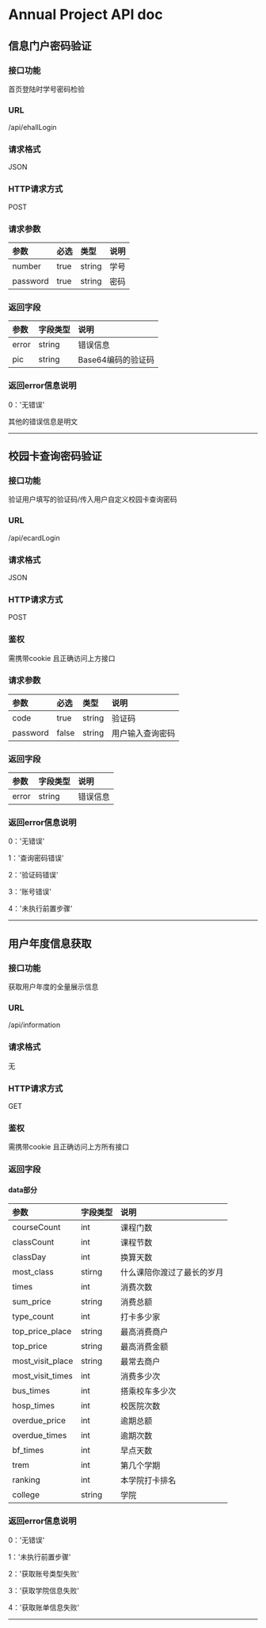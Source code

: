 # Annual Project API doc

## 信息门户密码验证

### 接口功能

首页登陆时学号密码检验

### URL

/api/ehallLogin

### 请求格式

JSON

### HTTP请求方式

POST

### 请求参数

| 参数     | 必选 | 类型   | 说明 |
| :------- | :--- | :----- | :--- |
| number   | true | string | 学号 |
| password | true | string | 密码 |

### 返回字段

| 参数  | 字段类型 | 说明               |
| :---- | :------- | :---------------|
| error | string   | 错误信息          |
| pic   | string   | Base64编码的验证码 |

### 返回error信息说明
0：'无错误'

其他的错误信息是明文

------

## 校园卡查询密码验证

### 接口功能

验证用户填写的验证码/传入用户自定义校园卡查询密码

### URL

/api/ecardLogin

### 请求格式

JSON

### HTTP请求方式

POST

### 鉴权

需携带cookie 且正确访问上方接口

### 请求参数

| 参数     | 必选  | 类型   | 说明             |
| :------- | :---- | :----- | :--------------- |
| code     | true  | string | 验证码           |
| password | false | string | 用户输入查询密码 |

### 返回字段

| 参数  | 字段类型 | 说明     |
| :---- | :------- | :------- |
| error | string   | 错误信息 |

### 返回error信息说明

0：'无错误'

1：'查询密码错误'

2：'验证码错误'

3：'账号错误'

4：'未执行前置步骤'

------

## 用户年度信息获取

### 接口功能

获取用户年度的全量展示信息

### URL

/api/information

### 请求格式

无

### HTTP请求方式

GET

### 鉴权

需携带cookie 且正确访问上方所有接口

### 返回字段

#### data部分

| 参数    | 字段类型 | 说明                       |
| :------ | :------- | :------------------------- |
| courseCount | int      | 课程门数              |
| classCount | int      | 课程节数                |
| classDay | int      | 换算天数                 |
| most_class | stirng   | 什么课陪你渡过了最长的岁月    |
| times  | int      | 消费次数                 |
| sum_price  | string   | 消费总额                 |
| type_count  | int      | 打卡多少家                 |
| top_price_place | string   | 最高消费商户       |
| top_price | string   | 最高消费金额               |
| most_visit_place | string   | 最常去商户             |
| most_visit_times | int      | 消费多少次                 |
| bus_times | int      | 搭乘校车多少次              |
| hosp_times | int      | 校医院次数                 |
| overdue_price | int      | 逾期总额              |
|overdue_times|int|逾期次数|
| bf_times | int      | 早点天数                   |
| trem | int      | 第几个学期                 |
|ranking|int|本学院打卡排名|
|college|string|学院|

### 返回error信息说明

0：'无错误'

1：'未执行前置步骤'

2：'获取账号类型失败'

3：'获取学院信息失败'

4：'获取账单信息失败'



------